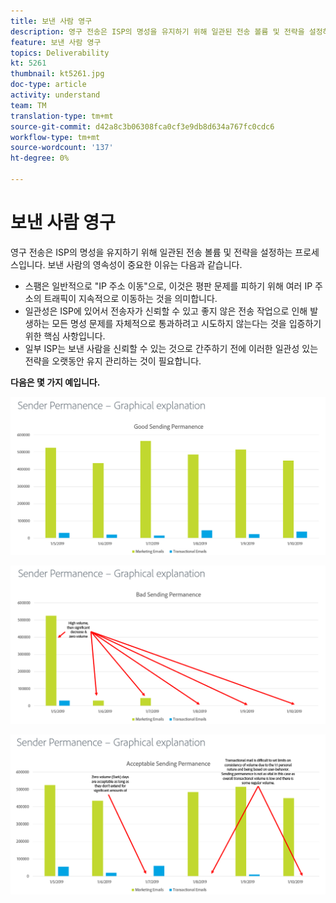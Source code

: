 ```yaml
---
title: 보낸 사람 영구
description: 영구 전송은 ISP의 명성을 유지하기 위해 일관된 전송 볼륨 및 전략을 설정하는 프로세스입니다.
feature: 보낸 사람 영구
topics: Deliverability
kt: 5261
thumbnail: kt5261.jpg
doc-type: article
activity: understand
team: TM
translation-type: tm+mt
source-git-commit: d42a8c3b06308fca0cf3e9db8d634a767fc0cdc6
workflow-type: tm+mt
source-wordcount: '137'
ht-degree: 0%

---
```



# 보낸 사람 영구

영구 전송은 ISP의 명성을 유지하기 위해 일관된 전송 볼륨 및 전략을 설정하는 프로세스입니다. 보낸 사람의 영속성이 중요한 이유는 다음과 같습니다.

* 스팸은 일반적으로 &quot;IP 주소 이동&quot;으로, 이것은 평판 문제를 피하기 위해 여러 IP 주소의 트래픽이 지속적으로 이동하는 것을 의미합니다.
* 일관성은 ISP에 있어서 전송자가 신뢰할 수 있고 좋지 않은 전송 작업으로 인해 발생하는 모든 명성 문제를 자체적으로 통과하려고 시도하지 않는다는 것을 입증하기 위한 핵심 사항입니다.
* 일부 ISP는 보낸 사람을 신뢰할 수 있는 것으로 간주하기 전에 이러한 일관성 있는 전략을 오랫동안 유지 관리하는 것이 필요합니다.

**다음은 몇 가지 예입니다.**

![영구 전송](assets/Sender_Permanence_1.png)

![잘못된 전송 영구](assets/Sender_Permanence_2.png)

![허용되는 영구 전송](assets/Sender_Permanence_3.png)
